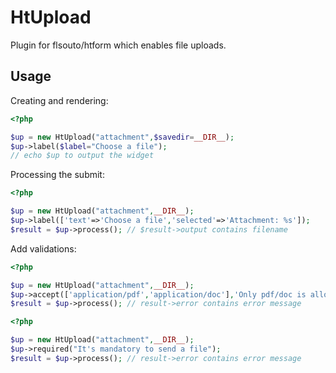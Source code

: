 # HtUpload

Plugin for flsouto/htform which enables file uploads.

## Usage

Creating and rendering:
```php
<?php

$up = new HtUpload("attachment",$savedir=__DIR__);
$up->label($label="Choose a file");
// echo $up to output the widget

```

Processing the submit:
```php
<?php

$up = new HtUpload("attachment",__DIR__);
$up->label(['text'=>'Choose a file','selected'=>'Attachment: %s']);
$result = $up->process(); // $result->output contains filename

```

Add validations:
```php
<?php

$up = new HtUpload("attachment",__DIR__);
$up->accept(['application/pdf','application/doc'],'Only pdf/doc is allowed!');
$result = $up->process(); // result->error contains error message

```
```php
<?php

$up = new HtUpload("attachment",__DIR__);
$up->required("It's mandatory to send a file");
$result = $up->process(); // result->error contains error message

```
